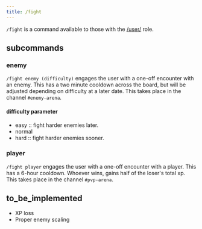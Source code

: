 ```yaml
---
title: /fight
---
```


`/fight` is a command available to those with the [/user/](/reference/roles/#user) role.

## subcommands

### **enemy**

`/fight enemy (difficulty)` engages the user with a one-off encounter with an enemy. This has a two minute cooldown across the board, but will be adjusted depending on difficulty at a later date. This takes place in the channel `#enemy-arena`.

#### difficulty parameter

-   easy :: fight harder enemies later.
-   normal
-   hard :: fight harder enemies sooner.

### **player**

`/fight player` engages the user with a one-off encounter with a player. This has a 6-hour cooldown. Whoever wins, gains half of the loser's total xp. This takes place in the channel `#pvp-arena`.

## to_be_implemented

-   XP loss
-   Proper enemy scaling

